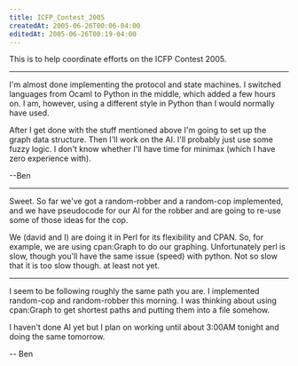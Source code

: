```yaml
---
title: ICFP_Contest_2005
createdAt: 2005-06-26T00:06-04:00
editedAt: 2005-06-26T00:19-04:00
---
```


This is to help coordinate efforts on the ICFP Contest 2005.

----

I'm almost done implementing the protocol and state machines. I switched languages from Ocaml to Python in the middle, which added a few hours on. I am, however, using a different style in Python than I would normally have used. 

After I get done with the stuff mentioned above I'm going to set up the graph data structure. Then I'll work on the AI. I'll probably just use some fuzzy logic. I don't know whether I'll have time for minimax (which I have zero experience with).

  --Ben

----

Sweet. So far we've got a random-robber and a random-cop implemented, and we have pseudocode for our AI for the robber and are going to re-use some of those ideas for the cop.

We (david and I) are doing it in Perl for its flexibility and CPAN. So, for example, we are using cpan:Graph to do our graphing. Unfortunately perl is slow, though you'll have the same issue (speed) with python. Not so slow that it is too slow though. at least not yet.

----

I seem to be following roughly the same path you are. I implemented random-cop and random-robber this morning. I was thinking about using cpan:Graph to get shortest paths and putting them into a file somehow.

I haven't done AI yet but I plan on working until about 3:00AM tonight and doing the same tomorrow.

  -- Ben

